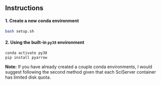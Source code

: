 ## Instructions
#### 1. Create a new conda environment
```sh
bash setup.sh
```

#### 2. Using the built-in `py38` environment
```sh
conda activate py38
pip install pyarrow
```

__Note:__ If you have already created a couple conda environments, I would suggest following the second method given that each SciServer container has limited disk quota.